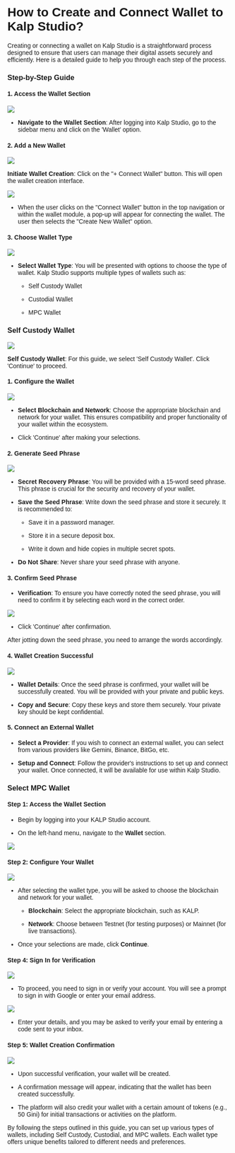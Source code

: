 <style>  body { font-family: "Source Sans 3", sans-serif!important; }</style>

<link  href="https://fonts.googleapis.com/css2?family=Source+Sans+3:ital,wght@0,200..900;1,200..900&display=swap"  rel="stylesheet">  <link  rel="stylesheet"  href="https://fonts.googleapis.com/icon?family=Material+Icons">


# How to Create and Connect Wallet to Kalp Studio?

Creating or connecting a wallet on Kalp Studio is a straightforward process designed to ensure that users can manage their digital assets securely and efficiently. Here is a detailed guide to help you through each step of the process.

### Step-by-Step Guide

#### 1. Access the Wallet Section

![](https://docs.kalp.studio/~gitbook/image?url=https%3A%2F%2F1148605496-files.gitbook.io%2F%7E%2Ffiles%2Fv0%2Fb%2Fgitbook-x-prod.appspot.com%2Fo%2Fspaces%252F4gkv2XhY4CmWY6Vp0djW%252Fuploads%252FrUqJvLEMa6kmEyjAvavP%252Fimage.png%3Falt%3Dmedia%26token%3D80fc6b45-4e9d-4816-8a3e-e4dedded733d&width=768&dpr=4&quality=100&sign=869a882b&sv=1)

-   **Navigate to the Wallet Section**: After logging into Kalp Studio, go to the sidebar menu and click on the 'Wallet' option.
    

#### 2. Add a New Wallet

![](https://docs.kalp.studio/~gitbook/image?url=https%3A%2F%2F1148605496-files.gitbook.io%2F%7E%2Ffiles%2Fv0%2Fb%2Fgitbook-x-prod.appspot.com%2Fo%2Fspaces%252F4gkv2XhY4CmWY6Vp0djW%252Fuploads%252FkYlI7bYETIht54BiLWvC%252Fimage.png%3Falt%3Dmedia%26token%3Df62946d5-075e-4ac2-88a9-3b7e7bc202cd&width=768&dpr=4&quality=100&sign=1a631b36&sv=1)

**Initiate Wallet Creation**: Click on the "+ Connect Wallet" button. This will open the wallet creation interface.

![](https://docs.kalp.studio/~gitbook/image?url=https%3A%2F%2F1148605496-files.gitbook.io%2F%7E%2Ffiles%2Fv0%2Fb%2Fgitbook-x-prod.appspot.com%2Fo%2Fspaces%252F4gkv2XhY4CmWY6Vp0djW%252Fuploads%252FeuOJjJdrgrMA2KxfX28K%252Fimage.png%3Falt%3Dmedia%26token%3Dce501a77-d873-4016-9d9c-7345dec46011&width=768&dpr=4&quality=100&sign=20f86746&sv=1)  
-   When the user clicks on the "Connect Wallet" button in the top navigation or within the wallet module, a pop-up will appear for connecting the wallet. The user then selects the "Create New Wallet" option.

#### 3. Choose Wallet Type

![](https://docs.kalp.studio/~gitbook/image?url=https%3A%2F%2F1148605496-files.gitbook.io%2F%7E%2Ffiles%2Fv0%2Fb%2Fgitbook-x-prod.appspot.com%2Fo%2Fspaces%252F4gkv2XhY4CmWY6Vp0djW%252Fuploads%252FhCklga8qQEJfYjlLSULZ%252Fimage.png%3Falt%3Dmedia%26token%3D8dff9855-530e-4070-bcb9-4e4012e5e68e&width=768&dpr=4&quality=100&sign=b3be615d&sv=1)

-   **Select Wallet Type**: You will be presented with options to choose the type of wallet. Kalp Studio supports multiple types of wallets such as:
    
    -   Self Custody Wallet
        
    -   Custodial Wallet
        
    -   MPC Wallet
    
### Self Custody Wallet

![](https://docs.kalp.studio/~gitbook/image?url=https%3A%2F%2F1148605496-files.gitbook.io%2F%7E%2Ffiles%2Fv0%2Fb%2Fgitbook-x-prod.appspot.com%2Fo%2Fspaces%252F4gkv2XhY4CmWY6Vp0djW%252Fuploads%252FkwWFemMDatHKYdB9YvL5%252Fimage.png%3Falt%3Dmedia%26token%3Da3f9fc46-60c0-45a7-a7bc-85c525e9c8be&width=768&dpr=4&quality=100&sign=640ab909&sv=1)

**Self Custody Wallet**: For this guide, we select 'Self Custody Wallet'. Click 'Continue' to proceed.

#### 1. Configure the Wallet

![](https://docs.kalp.studio/~gitbook/image?url=https%3A%2F%2F1148605496-files.gitbook.io%2F%7E%2Ffiles%2Fv0%2Fb%2Fgitbook-x-prod.appspot.com%2Fo%2Fspaces%252F4gkv2XhY4CmWY6Vp0djW%252Fuploads%252FQPxesAEFtqO3uKXpSmN6%252Fimage.png%3Falt%3Dmedia%26token%3Da1b40dde-e06e-4ec9-bbd1-28bfe9a83390&width=768&dpr=4&quality=100&sign=c99654fd&sv=1)

-   **Select Blockchain and Network**: Choose the appropriate blockchain and network for your wallet. This ensures compatibility and proper functionality of your wallet within the ecosystem.
    
-   Click 'Continue' after making your selections.
    

#### 2. Generate Seed Phrase

![](https://docs.kalp.studio/~gitbook/image?url=https%3A%2F%2F1148605496-files.gitbook.io%2F%7E%2Ffiles%2Fv0%2Fb%2Fgitbook-x-prod.appspot.com%2Fo%2Fspaces%252F4gkv2XhY4CmWY6Vp0djW%252Fuploads%252Fqn93UHqwiV5dXM7DbdW0%252Fimage.png%3Falt%3Dmedia%26token%3D680617f0-9d47-49b3-8115-7962a0ba0d62&width=768&dpr=4&quality=100&sign=e4b8b516&sv=1)

-   **Secret Recovery Phrase**: You will be provided with a 15-word seed phrase. This phrase is crucial for the security and recovery of your wallet.
    
-   **Save the Seed Phrase**: Write down the seed phrase and store it securely. It is recommended to:
    
    -   Save it in a password manager.
        
    -   Store it in a secure deposit box.
        
    -   Write it down and hide copies in multiple secret spots.
        
-   **Do Not Share**: Never share your seed phrase with anyone.
    

#### 3. Confirm Seed Phrase

-   **Verification**: To ensure you have correctly noted the seed phrase, you will need to confirm it by selecting each word in the correct order.


![](https://docs.kalp.studio/~gitbook/image?url=https%3A%2F%2F1148605496-files.gitbook.io%2F%7E%2Ffiles%2Fv0%2Fb%2Fgitbook-x-prod.appspot.com%2Fo%2Fspaces%252F4gkv2XhY4CmWY6Vp0djW%252Fuploads%252FvzAcGE78i4ywaAxzYsEa%252Fimage.png%3Falt%3Dmedia%26token%3D7675c2b7-6da9-4918-854f-9f306b96c0cb&width=768&dpr=4&quality=100&sign=c365e789&sv=1)

-   Click 'Continue' after confirmation.
    

After jotting down the seed phrase, you need to arrange the words accordingly.

#### 4. Wallet Creation Successful

![](https://docs.kalp.studio/~gitbook/image?url=https%3A%2F%2F1148605496-files.gitbook.io%2F%7E%2Ffiles%2Fv0%2Fb%2Fgitbook-x-prod.appspot.com%2Fo%2Fspaces%252F4gkv2XhY4CmWY6Vp0djW%252Fuploads%252FwWtJxk14WMQkXGE9MTMv%252Fimage.png%3Falt%3Dmedia%26token%3D5445ccd1-fb48-4447-847d-2598deec74ad&width=768&dpr=4&quality=100&sign=ac7c7b1f&sv=1)

-   **Wallet Details**: Once the seed phrase is confirmed, your wallet will be successfully created. You will be provided with your private and public keys.
    
-   **Copy and Secure**: Copy these keys and store them securely. Your private key should be kept confidential.
    

#### 5. Connect an External Wallet

-   **Select a Provider**: If you wish to connect an external wallet, you can select from various providers like Gemini, Binance, BitGo, etc.
    
-   **Setup and Connect**: Follow the provider's instructions to set up and connect your wallet. Once connected, it will be available for use within Kalp Studio.

### Select MPC Wallet

#### Step 1: Access the Wallet Section

-   Begin by logging into your KALP Studio account.
    
-   On the left-hand menu, navigate to the **Wallet** section.

![](https://docs.kalp.studio/~gitbook/image?url=https%3A%2F%2F1148605496-files.gitbook.io%2F%7E%2Ffiles%2Fv0%2Fb%2Fgitbook-x-prod.appspot.com%2Fo%2Fspaces%252F4gkv2XhY4CmWY6Vp0djW%252Fuploads%252F2HGNIDom3vWoNMKzsKbu%252Fimage.png%3Falt%3Dmedia%26token%3D283eedae-733e-4550-b41a-83d3cfa346f7&width=768&dpr=4&quality=100&sign=9f762c4d&sv=1)

#### Step 2: Configure Your Wallet

![](https://docs.kalp.studio/~gitbook/image?url=https%3A%2F%2F1148605496-files.gitbook.io%2F%7E%2Ffiles%2Fv0%2Fb%2Fgitbook-x-prod.appspot.com%2Fo%2Fspaces%252F4gkv2XhY4CmWY6Vp0djW%252Fuploads%252FXxsR8v2Yz47L1pCzhmnQ%252Fimage.png%3Falt%3Dmedia%26token%3D4fad1a22-a0ee-4b42-8f41-0222850d67dd&width=768&dpr=4&quality=100&sign=8082adda&sv=1)

-   After selecting the wallet type, you will be asked to choose the blockchain and network for your wallet.
    
    -   **Blockchain**: Select the appropriate blockchain, such as KALP.
        
    -   **Network**: Choose between Testnet (for testing purposes) or Mainnet (for live transactions).
        
-   Once your selections are made, click **Continue**.
    

#### Step 4: Sign In for Verification

![](https://docs.kalp.studio/~gitbook/image?url=https%3A%2F%2F1148605496-files.gitbook.io%2F%7E%2Ffiles%2Fv0%2Fb%2Fgitbook-x-prod.appspot.com%2Fo%2Fspaces%252F4gkv2XhY4CmWY6Vp0djW%252Fuploads%252FC2g4vHHIDXHi6OC9XjoL%252Fimage.png%3Falt%3Dmedia%26token%3D6a0688e2-6c3e-4033-a229-8463e1424a0f&width=768&dpr=4&quality=100&sign=aa36460b&sv=1)

-   To proceed, you need to sign in or verify your account. You will see a prompt to sign in with Google or enter your email address.

![](https://docs.kalp.studio/~gitbook/image?url=https%3A%2F%2F1148605496-files.gitbook.io%2F%7E%2Ffiles%2Fv0%2Fb%2Fgitbook-x-prod.appspot.com%2Fo%2Fspaces%252F4gkv2XhY4CmWY6Vp0djW%252Fuploads%252FPTzvwjDFvZ4r2JOear3x%252Fimage.png%3Falt%3Dmedia%26token%3D1c149c7b-d6a6-4791-bc00-1eba8897adb1&width=768&dpr=4&quality=100&sign=e84310b7&sv=1)

-   Enter your details, and you may be asked to verify your email by entering a code sent to your inbox.
    

#### Step 5: Wallet Creation Confirmation

![](https://docs.kalp.studio/~gitbook/image?url=https%3A%2F%2F1148605496-files.gitbook.io%2F%7E%2Ffiles%2Fv0%2Fb%2Fgitbook-x-prod.appspot.com%2Fo%2Fspaces%252F4gkv2XhY4CmWY6Vp0djW%252Fuploads%252FQkiKaUlWTPAO4PNpkDpP%252Fimage.png%3Falt%3Dmedia%26token%3D92e271c9-e9a9-4aac-a97a-3817b6b33d76&width=768&dpr=4&quality=100&sign=8e3723ab&sv=1)

-   Upon successful verification, your wallet will be created.
    
-   A confirmation message will appear, indicating that the wallet has been created successfully.
    
-   The platform will also credit your wallet with a certain amount of tokens (e.g., 50 Gini) for initial transactions or activities on the platform.
    

By following the steps outlined in this guide, you can set up various types of wallets, including Self Custody, Custodial, and MPC wallets. Each wallet type offers unique benefits tailored to different needs and preferences.